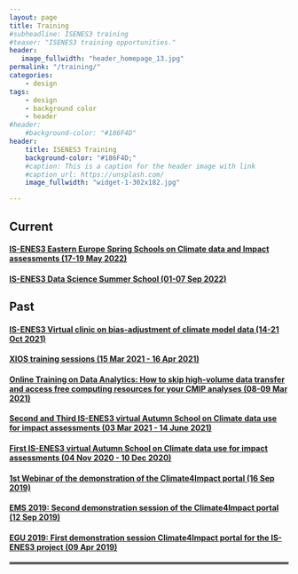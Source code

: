 ```yaml
---
layout: page
title: Training
#subheadline: ISENES3 training
#teaser: "ISENES3 training opportunities."
header:
   image_fullwidth: "header_homepage_13.jpg"
permalink: "/training/"
categories:
    - design
tags:
    - design
    - background color
    - header
#header:
    #background-color: "#186F4D"
header:
    title: ISENES3 Training
    background-color: "#186F4D;"
    #caption: This is a caption for the header image with link
    #caption_url: https://unsplash.com/
    image_fullwidth: "widget-1-302x182.jpg"

---
```


## Current

#### [IS-ENES3 Eastern Europe Spring Schools on Climate data and Impact assessments (17-19 May 2022)](https://valeriupredoi.github.io/training-detailed#ee-school)
#### [IS-ENES3 Data Science Summer School (01-07 Sep 2022)](https://valeriupredoi.github.io/training-detailed#ds-school)

## Past

#### [IS-ENES3 Virtual clinic on bias-adjustment of climate model data (14-21 Oct 2021)](https://valeriupredoi.github.io/training-detailed#virt-clinic)
#### [XIOS training sessions (15 Mar 2021 - 16 Apr 2021)](https://valeriupredoi.github.io/training-detailed#xios)
#### [Online Training on Data Analytics: How to skip high-volume data transfer and access free computing resources for your CMIP analyses (08-09 Mar 2021)](https://valeriupredoi.github.io/training-detailed#da-cmip)
#### [Second and Third IS-ENES3 virtual Autumn School on Climate data use for impact assessments (03 Mar 2021 - 14 June 2021)](https://valeriupredoi.github.io/training-detailed#spring-school)
#### [First IS-ENES3 virtual Autumn School on Climate data use for impact assessments (04 Nov 2020 - 10 Dec 2020)](https://valeriupredoi.github.io/training-detailed#autumn-school)
#### [1st Webinar of the demonstration of the Climate4Impact portal (16 Sep 2019)](https://valeriupredoi.github.io/training-detailed#C41-web-1)
#### [EMS 2019: Second demonstration session of the Climate4Impact portal (12 Sep 2019)](https://valeriupredoi.github.io/training-detailed#C4I-demo-2)
#### [EGU 2019: First demonstration session Climate4Impact portal for the IS-ENES3 project (09 Apr 2019)](https://valeriupredoi.github.io/training-detailed#EGU2019-C4I)

<hr style="border:2px solid gray">

